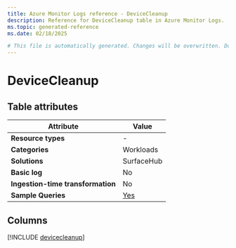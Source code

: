 ```yaml
---
title: Azure Monitor Logs reference - DeviceCleanup
description: Reference for DeviceCleanup table in Azure Monitor Logs.
ms.topic: generated-reference
ms.date: 02/18/2025

# This file is automatically generated. Changes will be overwritten. Do not change this file directly.
---
```


# DeviceCleanup




## Table attributes

|Attribute|Value|
|---|---|
|**Resource types**|-|
|**Categories**|Workloads|
|**Solutions**| SurfaceHub|
|**Basic log**|No|
|**Ingestion-time transformation**|No|
|**Sample Queries**|[Yes](/azure/azure-monitor/reference/queries/devicecleanup)|



## Columns
  
[!INCLUDE [devicecleanup](~/reusable-content/ce-skilling/azure/includes/azure-monitor/reference/tables/devicecleanup-include.md)]
